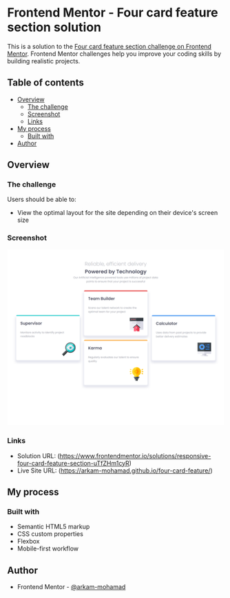 # Frontend Mentor - Four card feature section solution

This is a solution to the [Four card feature section challenge on Frontend Mentor](https://www.frontendmentor.io/challenges/four-card-feature-section-weK1eFYK). Frontend Mentor challenges help you improve your coding skills by building realistic projects. 

## Table of contents

- [Overview](#overview)
  - [The challenge](#the-challenge)
  - [Screenshot](#screenshot)
  - [Links](#links)
- [My process](#my-process)
  - [Built with](#built-with)
- [Author](#author)

## Overview

### The challenge

Users should be able to:

- View the optimal layout for the site depending on their device's screen size

### Screenshot

![](./site_screenshot.png)

### Links

- Solution URL: (https://www.frontendmentor.io/solutions/responsive-four-card-feature-section-uTfZHm1cyR)
- Live Site URL: (https://arkam-mohamad.github.io/four-card-feature/)

## My process

### Built with

- Semantic HTML5 markup
- CSS custom properties
- Flexbox
- Mobile-first workflow

## Author

- Frontend Mentor - [@arkam-mohamad](https://www.frontendmentor.io/profile/arkam-mohamad)
